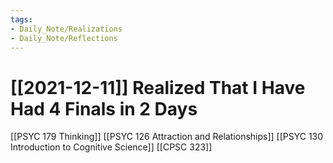 ```yaml
---
tags:
- Daily_Note/Realizations
- Daily_Note/Reflections
---
```


# [[2021-12-11]] Realized That I Have Had 4 Finals in 2 Days

 

[[PSYC 179 Thinking]]
[[PSYC 126 Attraction and Relationships]]
[[PSYC 130 Introduction to Cognitive Science]]
[[CPSC 323]]